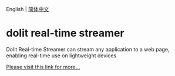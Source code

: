  English | [简体中文](./README_cn.md)



# dolit real-time streamer

Dolit Real-time Streamer can stream any application to a web page, enabling real-time use on lightweight devices



[Please visit this link for more...](https://dolit.cloud/)

